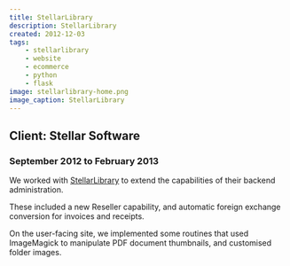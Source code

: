 ```yaml
---
title: StellarLibrary
description: StellarLibrary
created: 2012-12-03
tags:
    - stellarlibrary
    - website
    - ecommerce
    - python
    - flask
image: stellarlibrary-home.png
image_caption: StellarLibrary
---
```

## Client: Stellar Software
### September 2012 to February 2013

We worked with [StellarLibrary](http://www.stellarlibrary.com)
to extend the capabilities of their backend administration. 
<!--more-->

These included a new Reseller capability,
and automatic foreign exchange conversion for invoices and receipts.

On the user-facing site, we implemented some routines that used ImageMagick to 
manipulate PDF document thumbnails, and customised folder images.

